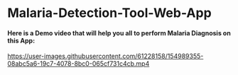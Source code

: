 # Malaria-Detection-Tool-Web-App

#### Here is a Demo video that will help you all to perform Malaria Diagnosis on this App:

https://user-images.githubusercontent.com/61228158/154989355-08abc5a6-19c7-4078-8bc0-065cf731c4cb.mp4
